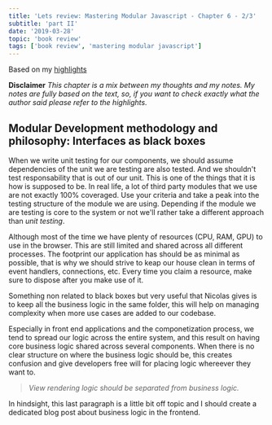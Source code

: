 ```yaml
---
title: 'Lets review: Mastering Modular Javascript - Chapter 6 - 2/3'
subtitle: 'part II'
date: '2019-03-28'
topic: 'book review'
tags: ['book review', 'mastering modular javascript']
---
```


Based on my [highlights](https://github.com/neomaxzero/m-quickreview/blob/master/mastering-modular-js/chapter-06.md)

**Disclaimer**
_This chapter is a mix between my thoughts and my notes.
My notes are fully based on the text, so, if you want to check exactly what the author said please refer to the highlights._

## Modular Development methodology and philosophy: Interfaces as black boxes

When we write unit testing for our components, we should assume dependencies of the unit we are testing are also tested. And we shouldn't test responsability that is out of our unit. This is one of the things that it is how is supposed to be. In real life, a lot of third party modules that we use are not exactly 100% coveraged. Use your criteria and take a peak into the testing structure of the module we are using. Depending if the module we are testing is core to the system or not we'll rather take a different approach than _unit testing_.

Although most of the time we have plenty of resources (CPU, RAM, GPU) to use in the browser. This are still limited and shared across all different processes. The footprint our application has should be as minimal as possible, that is why we should strive to keap our house clean in terms of event handlers, connections, etc. Every time you claim a resource, make sure to dispose after you make use of it.

Something non related to black boxes but very useful that Nicolas gives is to keep all the business logic in the same folder, this will help on managing complexity when more use cases are added to our codebase.

Especially in front end applications and the componetization process, we tend to spread our logic across the entire system, and this result on having core business logic shared across several components. When there is no clear structure on where the business logic should be, this creates confusion and give developers free will for placing logic whereever they want to.

> _View rendering logic should be separated from business logic._

In hindsight, this last paragraph is a little bit off topic and I should create a dedicated blog post about business logic in the frontend.
